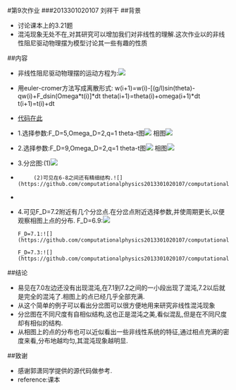 #第9次作业
###2013301020107 刘祥干
##背景
- 讨论课本上的3.21题
- 混沌现象无处不在,对其研究可以增加我们对非线性的理解.这次作业以的非线性阻尼驱动物理摆为模型讨论其一些有趣的性质

##内容
- 非线性阻尼驱动物理摆的运动方程为:![](https://github.com/computationalphysics2013301020107/computationalphysics_N2013301020107/blob/master/chapter3/%E5%85%AC%E5%BC%8F5.png)
- 用euler-cromer方法写成离散形式: 
                                    w(i+1)=w(i)-[(g/l)sin(theta)-qw(i)+F_dsin(Omega*t(i)]*dt
                                    theta(i+1)=theta(i)+omega(i+1)*dt
                                    t(i+1)=t(i)+dt
                                 
- [代码在此](https://github.com/computationalphysics2013301020107/computationalphysics_N2013301020107/blob/master/chapter3/9.1.py)
- 1.选择参数:F_D=5,Omega_D=2,q=1
     theta-t图![](https://github.com/computationalphysics2013301020107/computationalphysics_N2013301020107/blob/master/chapter3/pp1.png)
     相图![](https://github.com/computationalphysics2013301020107/computationalphysics_N2013301020107/blob/master/chapter3/pp%20phase%20diagram1.png)
- 2.选择参数:F_D=9,Omega_D=2,q=1 
     theta-t图![](https://github.com/computationalphysics2013301020107/computationalphysics_N2013301020107/blob/master/chapter3/pp3.png)
     相图![](https://github.com/computationalphysics2013301020107/computationalphysics_N2013301020107/blob/master/chapter3/pp%20phase%20diagram7.png)
- 3.分岔图:(1)![](https://github.com/computationalphysics2013301020107/computationalphysics_N2013301020107/blob/master/chapter3/bifurcation%20diagram1.png)
-          (2)可见在6-8之间还有精细结构.![](https://github.com/computationalphysics2013301020107/computationalphysics_N2013301020107/blob/master/chapter3/bifurcation%20diagram2.png)
-          
- 4.可见F_D=7.2附近有几个分岔点.在分岔点附近选择参数,并使周期更长,以便观察相图上点的分布.
      F_D=6.9:![](https://github.com/computationalphysics2013301020107/computationalphysics_N2013301020107/blob/master/chapter3/pp%20phase%20diagram3.png)

      F_D=7.1:![](https://github.com/computationalphysics2013301020107/computationalphysics_N2013301020107/blob/master/chapter3/pp%20phase%20diagram4.png)

      F_D=7.3:![](https://github.com/computationalphysics2013301020107/computationalphysics_N2013301020107/blob/master/chapter3/pp%20phase%20diagram6.png)
 
    
##结论
- 易见在7.0左边还没有出现混沌,在7.1到7.2之间的一小段出现了混沌,7.2以后就是完全的混沌了.相图上的点已经几乎全部充满.
- 从这个简单的例子可以看出分岔图可以很方便地用来研究非线性混沌现象
- 分岔图在不同尺度有自相似结构,这也正是混沌之美,看似混乱,但是在不同尺度却有相似的结构.
- 从相图上的点的分布也可以近似看出一些非线性系统的特征,通过相点充满的密度来看,分布地越均匀,其混沌现象越明显.

 
##致谢
- 感谢郭潇同学提供的源代码做参考.
- reference:课本


